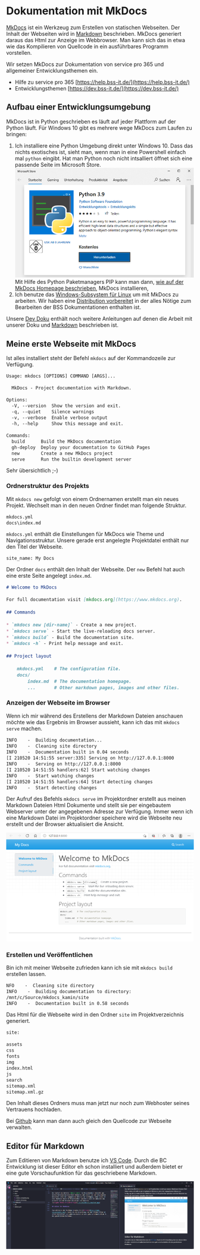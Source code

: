 # Dokumentation mit MkDocs

[MkDocs](https://www.mkdocs.org/) ist ein Werkzeug zum Erstellen von statischen Webseiten. Der Inhalt der Webseiten wird in [Markdown](https://de.wikipedia.org/wiki/Markdown) beschrieben. MkDocs generiert daraus das Html zur Anzeige im Webbrowser. Man kann sich das in etwa wie das Kompilieren von Quellcode in ein ausführbares Programm vorstellen.

Wir setzen MkDocs zur Dokumentation von service pro 365 und allgemeiner Entwicklungsthemen ein.

- Hilfe zu service pro 365 [https://help.bss-it.de/](https://help.bss-it.de/)
- Entwicklungsthemen [https://dev.bss-it.de/](https://dev.bss-it.de/)

## Aufbau einer Entwicklungsumgebung

MkDocs ist in Python geschrieben es läuft auf jeder Plattform auf der Python läuft. Für Windows 10 gibt es mehrere wege MkDocs zum Laufen zu bringen:

1. Ich installiere eine Python Umgebung direkt unter Windows 10. Dass das nichts exotisches ist, sieht man, wenn man in eine Powershell einfach mal `python` eingibt. Hat man Python noch nicht intsalliert öffnet sich eine passende Seite im Microsoft Store.
![Python im Microsoft Store](./assets/python_store.png)
Mit Hilfe des Python Paketmanagers PIP kann man dann, [wie auf der MkDocs Homepage beschrieben](https://www.mkdocs.org/#installing-mkdocs), MkDocs installieren,
2. Ich benutze das [Windows-Subsystem für Linux](https://docs.microsoft.com/de-de/windows/wsl/about) um mit MkDocs zu arbeiten. Wir haben eine [Distribution vorbereitet](https://dev.bss-it.de/anleitungen/doku/DokuAnleitung2/) in der alles Nötige zum Bearbeiten der BSS Dokumentationen enthalten ist.

Unsere [Dev Doku](https://dev.bss-it.de/anleitungen/overview/) enthält noch weitere Anleitungen auf denen die Arbeit mit unserer Doku und [Markdown](https://dev.bss-it.de/anleitungen/doku/anwendung/) beschrieben ist.

## Meine erste Webseite mit MkDocs

Ist alles installiert steht der Befehl `mkdocs` auf der Kommandozeile zur Verfügung. 

```
Usage: mkdocs [OPTIONS] COMMAND [ARGS]...

  MkDocs - Project documentation with Markdown.

Options:
  -V, --version  Show the version and exit.
  -q, --quiet    Silence warnings
  -v, --verbose  Enable verbose output
  -h, --help     Show this message and exit.

Commands:
  build      Build the MkDocs documentation
  gh-deploy  Deploy your documentation to GitHub Pages
  new        Create a new MkDocs project
  serve      Run the builtin development server
```

Sehr übersichtlich ;-) 

### Ordnerstruktur des Projekts

Mit `mkdocs new` gefolgt von einem Ordnernamen erstellt man ein neues Projekt. Wechselt man in den neuen Ordner findet man folgende Struktur.

```
mkdocs.yml
docs\index.md
```

`mkdocs.yml` enthält die Einstellungen für MkDocs wie Theme und Navigationsstruktur. Unsere gerade erst angelegte Projektdatei enthält nur den Titel der Webseite.

```
site_name: My Docs
```

Der Ordner `docs` enthält den Inhalt der Webseite. Der `new` Befehl hat auch eine erste Seite angelegt `index.md`.

```markdown
# Welcome to MkDocs

For full documentation visit [mkdocs.org](https://www.mkdocs.org).

## Commands

* `mkdocs new [dir-name]` - Create a new project.
* `mkdocs serve` - Start the live-reloading docs server.
* `mkdocs build` - Build the documentation site.
* `mkdocs -h` - Print help message and exit.

## Project layout

    mkdocs.yml    # The configuration file.
    docs/
        index.md  # The documentation homepage.
        ...       # Other markdown pages, images and other files.
```

### Anzeigen der Webseite im Browser

Wenn ich mir während des Erstellens der Markdown Dateien anschauen möchte wie das Ergebnis im Browser aussieht, kann ich das mit `mkdocs serve` machen.

```
INFO    -  Building documentation...
INFO    -  Cleaning site directory
INFO    -  Documentation built in 0.04 seconds
[I 210520 14:51:55 server:335] Serving on http://127.0.0.1:8000
INFO    -  Serving on http://127.0.0.1:8000
[I 210520 14:51:55 handlers:62] Start watching changes
INFO    -  Start watching changes
[I 210520 14:51:55 handlers:64] Start detecting changes
INFO    -  Start detecting changes
```

Der Aufruf des Befehls `mkdocs serve` im Projektordner erstellt aus meinen Markdown Dateien Html Dokumente und stellt sie per eingebautem Webserver unter der angegebenen Adresse zur Verfügung. Immer wenn ich eine Markdown Datei im Projektordner speichere wird die Webseite neu erstellt und der Browser aktualisiert die Ansicht.

![Ausgabe MkDocs Projektvorlage](./assets/mkdocs_template.png)

### Erstellen und Veröffentlichen

Bin ich mit meiner Webseite zufrieden kann ich sie mit `mkdocs build` erstellen lassen. 

```
NFO    -  Cleaning site directory
INFO    -  Building documentation to directory: /mnt/c/Source/mkdocs_kamin/site
INFO    -  Documentation built in 0.58 seconds
```

Das Html für die Webseite wird in den Ordner `site` im Projektverzeichnis generiert. 

```
site:

assets
css
fonts
img
index.html
js
search
sitemap.xml
sitemap.xml.gz
```

Den Inhalt dieses Ordners muss man jetzt nur noch zum Webhoster seines Vertrauens hochladen.

Bei [Github](https://pages.github.com/) kann man dann auch gleich den Quellcode zur Webseite verwalten.

## Editor für Markdown

Zum Editieren von Markdown benutze ich [VS Code](https://code.visualstudio.com/). Durch die BC Entwicklung ist dieser Editor eh schon installiert und außerdem bietet er eine gute Vorschaufunktion für das geschriebene Markdown.

![Visual Studion Code als Markdown Editor](./assets/vscode_markdown.png)